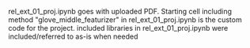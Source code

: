 rel_ext_01_proj.ipynb goes with uploaded PDF. Starting cell including method "glove_middle_featurizer" in rel_ext_01_proj.ipynb is the custom code for the project. included libraries in rel_ext_01_proj.ipynb were included/referred to as-is when needed
